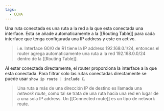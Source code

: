 ```yaml
---
tags:
  - CCNA
---
```

Una ruta conectada es una ruta a la red a la que esta conectada una interface. Esta se añade automaticamente a la [[Routing Table]] para cada interface que tenga configurada una IP address y este en activo. 

> i.e. Interface G0/0 de R1 tiene la IP address 192.168.0.1/24, entonces el router agrega automaticamente una ruta a la red 192.168.0.0/24 dentro de la [[Routing Table]].

Al estar conectada directamente, el router proporciona la interface a la que esta conectada. Para filtrar solo las rutas conectadas directamente se puede usar `show ip route | include C`.

> Una ruta a más de una dirección IP de destino es llamada una _network route_, como tal se trata de una ruta hacia una red en lugar de a una sola IP address. Un [[Connected route]] es un tipo de network route.  
